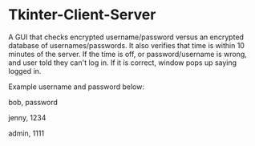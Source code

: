 # Tkinter-Client-Server
A GUI that checks encrypted username/password versus an encrypted database of usernames/passwords. It also verifies that time is within 10 minutes of the server. If the time is off, or password/username is wrong, and user told they can't log in. If it is correct, window pops up saying logged in.

Example username and password below:

bob, password

jenny, 1234

admin, 1111
